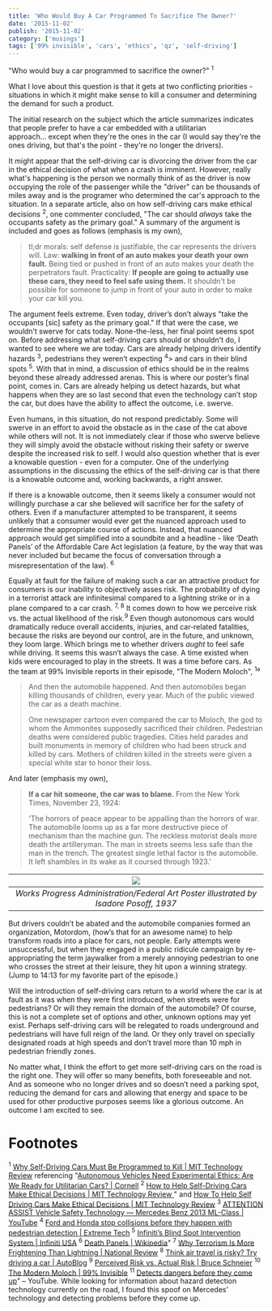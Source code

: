 ```yaml
---
title: 'Who Would Buy A Car Programmed To Sacrifice The Owner?'
date: '2015-11-02'
publish: '2015-11-02'
category: ['musings']
tags: ['99% invisible', 'cars', 'ethics', 'qz', 'self-driving']
---
```


"Who would buy a car programmed to sacrifice the owner?" <sup>1</sup>

What I love about this question is that it gets at two conflicting priorities - situations in which it might make sense to kill a consumer and determining the demand for such a product.

The initial research on the subject which the article summarizes indicates that people prefer to have a car embedded with a utilitarian approach... except when they're the ones in the car (I would say they're the ones driving, but that's the point - they're no longer the drivers).

It might appear that the self-driving car is divorcing the driver from the car in the ethical decision of what when a crash is imminent. However, really what's happening is the person we normally think of as the driver is now occupying the role of the passenger while the "driver" can be thousands of miles away and is the programer who determined the car's approach to the situation. In a separate article, also on how self-driving cars make ethical decisions <sup>2</sup>, one commenter concluded, "The car should _always_ take the occupants safety as the primary goal." A summary of the argument is included and goes as follows (emphasis is my own),

> tl;dr morals: self defense is justifiable, the car represents the drivers will. Law: **walking in front of an auto makes your death your own fault.** Being tied or pushed in front of an auto makes your death the perpetrators fault. Practicality: **If people are going to actually use these cars, they need to feel safe using them.** It shouldn't be possible for someone to jump in front of your auto in order to make your car kill you.

The argument feels extreme. Even today, driver’s don’t always "take the occupants [sic] safety as the primary goal." If that were the case, we wouldn’t swerve for cats today. None-the-less, her final point seems spot on. Before addressing what self-driving cars should or shouldn't do, I wanted to see where we are today. Cars are already helping drivers identify hazards <sup>3</sup>, pedestrians they weren’t expecting <sup>4</sup>> and cars in their blind spots <sup>5</sup>. With that in mind, a discussion of ethics should be in the realms beyond these already addressed arenas. This is where our poster’s final point, comes in. Cars are already helping us detect hazards, but what happens when they are so last second that even the technology can’t stop the car, but does have the ability to affect the outcome, i.e. swerve.

Even humans, in this situation, do not respond predictably. Some will swerve in an effort to avoid the obstacle as in the case of the cat above while others will not. It is not immediately clear if those who swerve believe they will simply avoid the obstacle without risking their safety or swerve despite the increased risk to self. I would also question whether that is ever a knowable question - even for a computer. One of the underlying assumptions in the discussing the ethics of the self-driving car is that there is a knowable outcome and, working backwards, a right answer.

If there is a knowable outcome, then it seems likely a consumer would not willingly purchase a car she believed will sacrifice her for the safety of others. Even if a manufacturer attempted to be transparent, it seems unlikely that a consumer would ever get the nuanced approach used to determine the appropriate course of actions. Instead, that nuanced approach would get simplified into a soundbite and a headline - like ‘Death Panels’ of the Affordable Care Act legislation (a feature, by the way that was never included but became the focus of conversation through a misrepresentation of the law). <sup>6</sup>

Equally at fault for the failure of making such a car an attractive product for consumers is our inability to objectively asses risk. The probability of dying in a terrorist attack are infinitesimal compared to a lightning strike or in a plane compared to a car crash. <sup>7, 8</sup> It comes down to how we perceive risk vs. the actual likelihood of the risk.<sup>9</sup> Even though autonomous cars would dramatically reduce overall accidents, injuries, and car-related fatalities, because the risks are beyond our control, are in the future, and unknown, they loom large. Which brings me to whether drivers _aught_ to feel safe while driving. It seems this wasn’t always the case. A time existed when kids were encouraged to play in the streets. It was a time before cars. As the team at 99% Invisible reports in their episode, "The Modern Moloch", <sup>1</sup>⁰

> And then the automobile happened. And then automobiles began killing thousands of children, every year. Much of the public viewed the car as a death machine.
>
> One newspaper cartoon even compared the car to Moloch, the god to whom the Ammonites supposedly sacrificed their children. Pedestrian deaths were considered public tragedies. Cities held parades and built monuments in memory of children who had been struck and killed by cars. Mothers of children killed in the streets were given a special white star to honor their loss.

And later (emphasis my own),

> **If a car hit someone, the car was to blame.** From the New York Times, November 23, 1924:
>
> 'The horrors of peace appear to be appalling than the horrors of war. The automobile looms up as a far more destructive piece of mechanism than the machine gun. The reckless motorist deals more death the artilleryman. The man in streets seems less safe than the man in the trench. The greatest single lethal factor is the automobile. It left shambles in its wake as it coursed through 1923.'

| ![](https://res.cloudinary.com/scweiss1/image/upload/v1593118056/code-comments/who-would-buy-a-car-programmed-to-sacrifice-the-owner/jaywalkingwatchyourstep_plownp.jpg) |
| :----------------------------------------------------------------------------------------------------------------------------------------------------------------------: |
|                                          _Works Progress Administration/Federal Art Poster illustrated by Isadore Posoff, 1937_                                          |

But drivers couldn’t be abated and the automobile companies formed an organization, Motordom, (how’s that for an awesome name) to help transform roads into a place for cars, not people. Early attempts were unsuccessful, but when they engaged in a public ridicule campaign by re-appropriating the term jaywalker from a merely annoying pedestrian to one who crosses the street at their leisure, they hit upon a winning strategy. (Jump to 14:13 for my favorite part of the episode.)

Will the introduction of self-driving cars return to a world where the car is at fault as it was when they were first introduced, when streets were for pedestrians? Or will they remain the domain of the automobile? Of course, this is not a complete set of options and other, unknown options may yet exist. Perhaps self-driving cars will be relegated to roads underground and pedestrians will have full reign of the land. Or they only travel on specially designated roads at high speeds and don’t travel more than 10 mph in pedestrian friendly zones.

No matter what, I think the effort to get more self-driving cars on the road is the right one. They will offer so many benefits, both foreseeable and not. And as someone who no longer drives and so doesn’t need a parking spot, reducing the demand for cars and allowing that energy and space to be used for other productive purposes seems like a glorious outcome. An outcome I am excited to see.

# Footnotes

<sup>1</sup> [Why Self-Driving Cars Must Be Programmed to Kill | MIT Technology Review](http://www.technologyreview.com/view/542626/why-self-driving-cars-must-be-programmed-to-kill/) referencing "[Autonomous Vehicles Need Experimental Ethics: Are We Ready for Utilitarian Cars? | Cornell](http://arxiv.org/abs/1510.03346)
<sup>2</sup> [How to Help Self-Driving Cars Make Ethical Decisions | MIT Technology Review ](http://www.technologyreview.com/news/539731/how-to-help-self-driving-cars-make-ethical-decisions/)" and [How To Help Self Driving Cars Make Ethical Decisions | MIT Technology Review](http://www.technologyreview.com/news/539731/how-to-help-self-driving-cars-make-ethical-decisions/)
<sup>3</sup> [ATTENTION ASSIST Vehicle Safety Technology — Mercedes Benz 2013 ML-Class | YouTube](https://youtu.be/A66zgJ4Oj8o)
<sup>4</sup> [Ford and Honda stop collisions before they happen with pedestrian detection | Extreme Tech](http://www.extremetech.com/extreme/192863-ford-and-honda-stop-collisions-before-they-happen-with-pedestrian-detection)
<sup>5</sup> [Infiniti’s Blind Spot Intervention System | Infiniti USA](http://www.infinitiusa.com/now/technology/blind-spot-intervention-system.html)
<sup>6</sup> [Death Panels | Wikipedia](https://en.wikipedia.org/wiki/Death_panel)"
<sup>7</sup> [Why Terrorism Is More Frightening Than Lightning | National Review](http://www.nationalreview.com/article/398786/why-terrorism-more-frightening-lightning-charles-c-w-cooke)
<sup>8</sup> [Think air travel is risky? Try driving a car | AutoBlog](http://www.autoblog.com/2014/08/07/air-travel-safer-driving-cars-risky-feature/)
<sup>9</sup> [Perceived Risk vs. Actual Risk | Bruce Schneier](https://www.schneier.com/blog/archives/2006/11/perceived_risk_2.html)
<sup>10</sup> [The Modern Moloch | 99% Invisible](http://99percentinvisible.org/episode/episode-76-the-modern-moloch/)
<sup>11</sup> [Detects dangers before they come up](https://youtu.be/FWa-oSWGJR4)" – YouTube. While looking for information about hazard detection technology currently on the road, I found this spoof on Mercedes’ technology and detecting problems before they come up.
